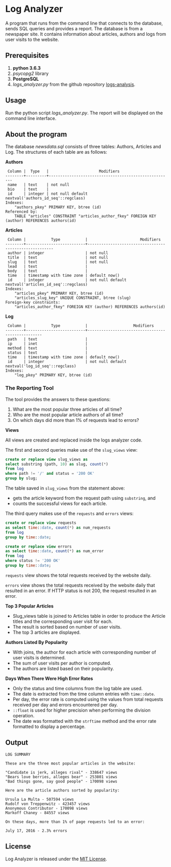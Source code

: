 # Log Analyzer

A program that runs from the command line that connects to the database, sends 
SQL queries and provides a report. The database is from a newspaper site. It contains
information about articles, authors and logs from user visits to the website.


## Prerequisites

1. **python 3.6.3**
2. _psycopg2_ library
3. **PostgreSQL**
4. _logs_analyzer.py_ from the github repository [logs-analysis](https://github.com/czar3985/logs-analysis).

## Usage

Run the python script _logs_analyzer.py_. The report will be displayed on the command line interface.

## About the program

The database _newsdata.sql_ consists of three tables: Authors, Articles and Log. 
The structures of each table are as follows:

**Authors**
```
 Column |  Type   |                      Modifiers
--------+---------+------------------------------------------------------
 name   | text    | not null
 bio    | text    |
 id     | integer | not null default nextval('authors_id_seq'::regclass)
Indexes:
    "authors_pkey" PRIMARY KEY, btree (id)
Referenced by:
    TABLE "articles" CONSTRAINT "articles_author_fkey" FOREIGN KEY (author) REFERENCES authors(id)
```

**Articles**
```
 Column |           Type           |                       Modifiers            
--------+--------------------------+-------------------------------------------------------
 author | integer                  | not null
 title  | text                     | not null
 slug   | text                     | not null
 lead   | text                     |
 body   | text                     |
 time   | timestamp with time zone | default now()
 id     | integer                  | not null default nextval('articles_id_seq'::regclass)
Indexes:
    "articles_pkey" PRIMARY KEY, btree (id)
    "articles_slug_key" UNIQUE CONSTRAINT, btree (slug)
Foreign-key constraints:
    "articles_author_fkey" FOREIGN KEY (author) REFERENCES authors(id)
```

**Log**
```
 Column |           Type           |                    Modifiers               
--------+--------------------------+--------------------------------------------------
 path   | text                     |
 ip     | inet                     |
 method | text                     |
 status | text                     |
 time   | timestamp with time zone | default now()
 id     | integer                  | not null default nextval('log_id_seq'::regclass)
Indexes:
    "log_pkey" PRIMARY KEY, btree (id)
```

### The Reporting Tool

The tool provides the answers to these questions:
1. What are the most popular three articles of all time?
2. Who are the most popular article authors of all time?
3. On which days did more than 1% of requests lead to errors?

**Views**

All views are created and replaced inside the logs analyzer code.

The first and second queries make use of the ```slug_views``` view:
```sql
create or replace view slug_views as
select substring (path, 10) as slug, count(*)
from log
where path != '/' and status = '200 OK'
group by slug;
``` 
The table saved in ```slug_views``` from the statement above: 
- gets the article keyword from the request path using ```substring```, and
- counts the successful views for each article.

The third query makes use of the ```requests``` and ```errors``` views:
```sql
create or replace view requests
as select time::date, count(*) as num_requests
from log
group by time::date;

create or replace view errors
as select time::date, count(*) as num_error
from log
where status != '200 OK'
group by time::date;
```

```requests``` view shows the total requests received by the website daily.

```errors``` view shows the total requests received by the website daily that
resulted in an error. If HTTP status is not 200, the request resulted in an error.

**Top 3 Popular Articles**
- Slug_views table is joined to Articles table in order
to produce the Article titles and the corresponding user visit for each.
- The result is sorted based on number of user visits.
- The top 3 articles are displayed.

**Authors Listed By Popularity**
- With joins, the author for each article with corresponding
number of user visits is determined.
- The sum of user visits per author is computed.
- The authors are listed based on their popularity.

**Days When There Were High Error Rates**
- Only the status and time columns from the log table are used.
- The date is extracted from the time column entries with ```time::date```.
- Per day, the error rate is computed using the values from total requests received
per day and errors encountered per day.
- ```::float``` is used for higher precision when performing the division operation.
- The date was formatted with the ```strftime``` method and the error rate formatted
to display a percentage.

## Output
```
LOG SUMMARY

These are the three most popular articles in the website:

"Candidate is jerk, alleges rival" - 338647 views
"Bears love berries, alleges bear" - 253801 views
"Bad things gone, say good people" - 170098 views

Here are the article authors sorted by popularity:

Ursula La Multa - 507594 views
Rudolf von Treppenwitz - 423457 views
Anonymous Contributor - 170098 views
Markoff Chaney - 84557 views

On these days, more than 1% of page requests led to an error:

July 17, 2016 - 2.3% errors
```

## License

Log Analyzer is released under the [MIT License](https://opensource.org/licenses/MIT).